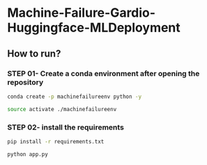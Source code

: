 # Machine-Failure-Gardio-Huggingface-MLDeployment


## How to run? 
### STEP 01- Create a conda environment after opening the repository
```bash
conda create -p machinefailureenv python -y
```

```bash
source activate ./machinefailureenv
```

### STEP 02- install the requirements
```bash
pip install -r requirements.txt
```

```bash
python app.py
```